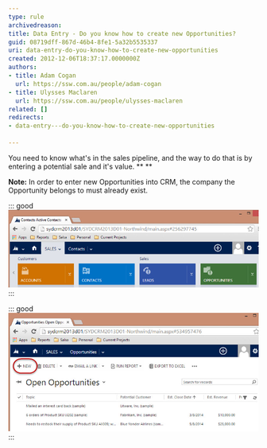 ```yaml
---
type: rule
archivedreason: 
title: Data Entry - Do you know how to create new Opportunities?
guid: 08719dff-867d-46b4-8fe1-5a32b5535337
uri: data-entry-do-you-know-how-to-create-new-opportunities
created: 2012-12-06T18:37:17.0000000Z
authors:
- title: Adam Cogan
  url: https://ssw.com.au/people/adam-cogan
- title: Ulysses Maclaren
  url: https://ssw.com.au/people/ulysses-maclaren
related: []
redirects:
- data-entry---do-you-know-how-to-create-new-opportunities

---
```


You need to know what's in the sales pipeline, and the way to do that is by entering a potential sale and it's value.
 **
** 

 **Note:** In order to enter new Opportunities into CRM, the company the Opportunity belongs to must already exist. 

<!--endintro-->


::: good  
![Figure: In CRM 2013, click on Sales | Opportunities](Sales-Opportunities.jpg)  
:::


::: good  
![Figure: Click New, enter the Opportunity, especially the $ value and the chance of success](NewOpportunity.jpg)  
:::
